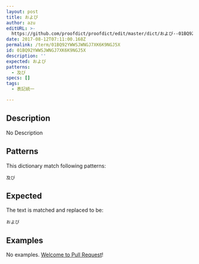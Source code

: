 ```yaml
---
layout: post
title: および
author: azu
editURL: >-
  https://github.com/proofdict/proofdict/edit/master/dict/および--01BQ92YWWSJWNGJ7XK6K9NGJ5X.yml
date: 2017-08-12T07:11:00.168Z
permalink: /term/01BQ92YWWSJWNGJ7XK6K9NGJ5X
id: 01BQ92YWWSJWNGJ7XK6K9NGJ5X
description: ''
expected: および
patterns:
  - 及び
specs: []
tags:
  - 表記統一

---
```


## Description

No Description 

## Patterns

This dictionary match following patterns:

    及び

## Expected

The text is matched and replaced to be:

    および

## Examples

No examples. [Welcome to Pull Request](https://github.com/jser/jser.info/edit/master/dict/および--01BQ92YWWSJWNGJ7XK6K9NGJ5X.yml)!
